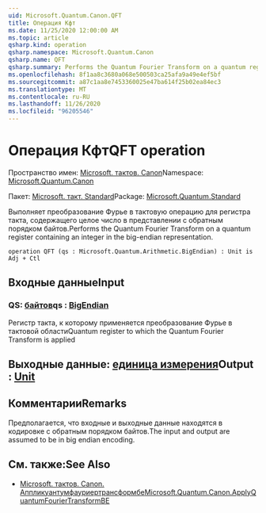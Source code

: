 ```yaml
---
uid: Microsoft.Quantum.Canon.QFT
title: Операция Кфт
ms.date: 11/25/2020 12:00:00 AM
ms.topic: article
qsharp.kind: operation
qsharp.namespace: Microsoft.Quantum.Canon
qsharp.name: QFT
qsharp.summary: Performs the Quantum Fourier Transform on a quantum register containing an integer in the big-endian representation.
ms.openlocfilehash: 8f1aa8c3680a068e500503ca25afa9a49e4ef5bf
ms.sourcegitcommit: a87c1aa8e7453360025e47ba614f25b02ea84ec3
ms.translationtype: MT
ms.contentlocale: ru-RU
ms.lasthandoff: 11/26/2020
ms.locfileid: "96205546"
---
```

# <a name="qft-operation"></a><span data-ttu-id="69d2a-102">Операция Кфт</span><span class="sxs-lookup"><span data-stu-id="69d2a-102">QFT operation</span></span>

<span data-ttu-id="69d2a-103">Пространство имен: [Microsoft. тактов. Canon](xref:Microsoft.Quantum.Canon)</span><span class="sxs-lookup"><span data-stu-id="69d2a-103">Namespace: [Microsoft.Quantum.Canon](xref:Microsoft.Quantum.Canon)</span></span>

<span data-ttu-id="69d2a-104">Пакет: [Microsoft. такт. Standard](https://nuget.org/packages/Microsoft.Quantum.Standard)</span><span class="sxs-lookup"><span data-stu-id="69d2a-104">Package: [Microsoft.Quantum.Standard](https://nuget.org/packages/Microsoft.Quantum.Standard)</span></span>


<span data-ttu-id="69d2a-105">Выполняет преобразование Фурье в тактовую операцию для регистра такта, содержащего целое число в представлении с обратным порядком байтов.</span><span class="sxs-lookup"><span data-stu-id="69d2a-105">Performs the Quantum Fourier Transform on a quantum register containing an integer in the big-endian representation.</span></span>

```qsharp
operation QFT (qs : Microsoft.Quantum.Arithmetic.BigEndian) : Unit is Adj + Ctl
```


## <a name="input"></a><span data-ttu-id="69d2a-106">Входные данные</span><span class="sxs-lookup"><span data-stu-id="69d2a-106">Input</span></span>

### <a name="qs--bigendian"></a><span data-ttu-id="69d2a-107">QS: [байтов](xref:Microsoft.Quantum.Arithmetic.BigEndian)</span><span class="sxs-lookup"><span data-stu-id="69d2a-107">qs : [BigEndian](xref:Microsoft.Quantum.Arithmetic.BigEndian)</span></span>

<span data-ttu-id="69d2a-108">Регистр такта, к которому применяется преобразование Фурье в тактовой области</span><span class="sxs-lookup"><span data-stu-id="69d2a-108">Quantum register to which the Quantum Fourier Transform is applied</span></span>



## <a name="output--unit"></a><span data-ttu-id="69d2a-109">Выходные данные: [единица измерения](xref:microsoft.quantum.lang-ref.unit)</span><span class="sxs-lookup"><span data-stu-id="69d2a-109">Output : [Unit](xref:microsoft.quantum.lang-ref.unit)</span></span>



## <a name="remarks"></a><span data-ttu-id="69d2a-110">Комментарии</span><span class="sxs-lookup"><span data-stu-id="69d2a-110">Remarks</span></span>

<span data-ttu-id="69d2a-111">Предполагается, что входные и выходные данные находятся в кодировке с обратным порядком байтов.</span><span class="sxs-lookup"><span data-stu-id="69d2a-111">The input and output are assumed to be in big endian encoding.</span></span>

## <a name="see-also"></a><span data-ttu-id="69d2a-112">См. также:</span><span class="sxs-lookup"><span data-stu-id="69d2a-112">See Also</span></span>

- [<span data-ttu-id="69d2a-113">Microsoft. тактов. Canon. Аппликуантумфауриертрансформбе</span><span class="sxs-lookup"><span data-stu-id="69d2a-113">Microsoft.Quantum.Canon.ApplyQuantumFourierTransformBE</span></span>](xref:Microsoft.Quantum.Canon.ApplyQuantumFourierTransformBE)